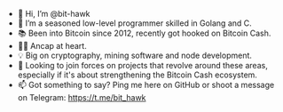- 👋 Hi, I’m @bit-hawk
- 👀 I’m a seasoned low-level programmer skilled in Golang and C.
- 📚 Been into Bitcoin since 2012, recently got hooked on Bitcoin Cash.
- 🏴‍☠️ Ancap at heart.
- 💡 Big on cryptography, mining software and node development.
- 💞️ Looking to join forces on projects that revolve around these areas, especially if it's about strengthening the Bitcoin Cash ecosystem.
- 📫 Got something to say? Ping me here on GitHub or shoot a message on Telegram: https://t.me/bit_hawk
